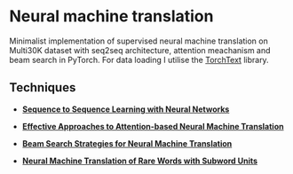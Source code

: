 # Neural machine translation

Minimalist implementation of supervised neural machine translation on Multi30K dataset with seq2seq architecture, attention meachanism and beam search in PyTorch. For data loading I utilise the [TorchText](https://github.com/pytorch/text) library.

## Techniques

- **[Sequence to Sequence Learning with Neural Networks](https://arxiv.org/abs/1409.3215)**

- **[Effective Approaches to Attention-based Neural Machine Translation](https://arxiv.org/pdf/1508.04025.pdf)**

- **[Beam Search Strategies for Neural Machine Translation](https://arxiv.org/pdf/1702.01806.pdf)**

- **[Neural Machine Translation of Rare Words with Subword Units](https://www.aclweb.org/anthology/P16-1162)**